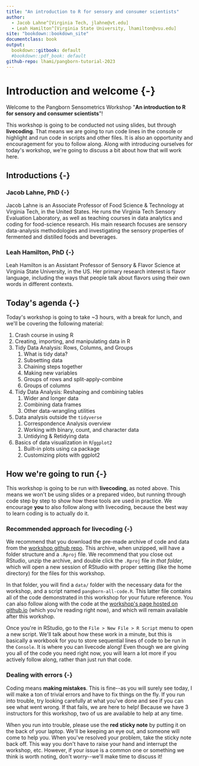 ```yaml
---
title: "An introduction to R for sensory and consumer scientists"
author: 
  - Jacob Lahne^[Virginia Tech, jlahne@vt.edu]
  - Leah Hamilton^[Virginia State University, lhamilton@vsu.edu]
site: "bookdown::bookdown_site"
documentclass: book
output:
  bookdown::gitbook: default
  #bookdown::pdf_book: default
github-repo: lhami/pangborn-tutorial-2023
---
```


# Introduction and welcome {-}




Welcome to the Pangborn Sensometrics Workshop "**An introduction to R for sensory and consumer scientists**"!

This workshop is going to be conducted not using slides, but through **livecoding**.  That means we are going to run code lines in the console or highlight and run code in scripts and other files.  It is also an opportunity and encouragement for you to follow along.  Along with introducing ourselves for today's workshop, we're going to discuss a bit about how that will work here.

## Introductions {-}

### Jacob Lahne, PhD {-}

Jacob Lahne is an Associate Professor of Food Science & Technology at Virginia Tech, in the United States.  He runs the Virginia Tech Sensory Evaluation Laboratory, as well as teaching courses in data analytics and coding for food-science research.  His main research focuses are sensory data-analysis methodologies and investigating the sensory properties of fermented and distilled foods and beverages.

### Leah Hamilton, PhD {-}

Leah Hamilton is an Assistant Professor of Sensory & Flavor Science at Virginia State University, in the US. Her primary research interest is flavor language, including the ways that people talk about flavors using their own words in different contexts.

## Today's agenda {-}

Today's workshop is going to take ~3 hours, with a break for lunch, and we'll be covering the following material:  

1.  Crash course in using R  
2.  Creating, importing, and manipulating data in R
3.  Tidy Data Analysis: Rows, Columns, and Groups
    1. What is tidy data?
    2. Subsetting data
    3. Chaining steps together
    4. Making new variables
    5. Groups of rows and split-apply-combine
    6. Groups of columns
4. Tidy Data Analysis: Reshaping and combining tables
    1. Wider and longer data
    2. Combining data frames
    3. Other data-wrangling utilities
5.  Data analysis outside the `tidyverse`
    1. Correspondence Analysis overview
    2. Working with binary, count, and character data
    3. Untidying & Retidying data
6.  Basics of data visualization in `R`/`ggplot2`
    1. Built-in plots using ca package
    2. Customizing plots with ggplot2
  
## How we're going to run {-}

This workshop is going to be run with **livecoding**, as noted above.  This means we won't be using slides or a prepared video, but running through code step by step to show how these tools are used in practice.  We encourage **you** to also follow along with livecoding, because the best way to learn coding is to actually do it.

### Recommended approach for livecoding {-}

We recommend that you download the pre-made archive of code and data from the [workshop github repo](https://github.com/lhami/pangborn-tutorial-2023).  This archive, when unzipped, will have a folder structure and a `.Rproj` file.  We recommend that you close out RStudio, unzip the archive, and double click the `.Rproj` file *in that folder*, which will open a new session of RStudio with proper setting (like the home directory) for the files for this workshop.

In that folder, you will find a `data/` folder with the necessary data for the workshop, and a script named `pangborn-all-code.R`.  This latter file contains all of the code demonstrated in this workshop for your future reference.  You can also follow along with the code at the [workshop's page hosted on github.io](https://lhami.github.io/pangborn-tutorial-2023) (which you're reading right now), and which will remain available after this workshop.

Once you're in RStudio, go to the `File > New File > R Script` menu to open a new script.  We'll talk about how these work in a minute, but this is basically a workbook for you to store sequential lines of code to be run in the `Console`.  It is where you can livecode along!  Even though we are giving you all of the code you need right now, you will learn a lot more if you actively follow along, rather than just run that code.

### Dealing with errors {-}

Coding means **making mistakes**.  This is fine--as you will surely see today, I will make a ton of trivial errors and have to fix things on the fly.  If you run into trouble, try looking carefully at what you've done and see if you can see what went wrong.  If that fails, we are here to help!  Because we have 3 instructors for this workshop, two of us are available to help at any time.  

When you run into trouble, please use the **red sticky note** by putting it on the back of your laptop.  We'll be keeping an eye out, and someone will come to help you.  When you've resolved your problem, take the sticky note back off.  This way you don't have to raise your hand and interrupt the workshop, etc.  However, if your issue is a common one or something we think is worth noting, don't worry--we'll make time to discuss it!
